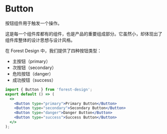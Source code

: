 # Button

按钮组件用于触发一个操作。

这是每一个组件库都有的组件，也是产品的重要组成部分。它虽然小，却体现出了组件库整体的设计思想与设计风格。

在 Forest Design 中，我们提供了四种按钮类型：

- 主按钮（primary）
- 次按钮（secondary）
- 危险按钮（danger）
- 成功按钮（success）

```jsx
import { Button } from 'forest-design';
export default () => (
  <>
    <Button type="primary">Primary Button</Button>
    <Button type="secondary">Secondary Button</Button>
    <Button type="danger">Danger Button</Button>
    <Button type="success">Success Button</Button>
  </>
);
```

